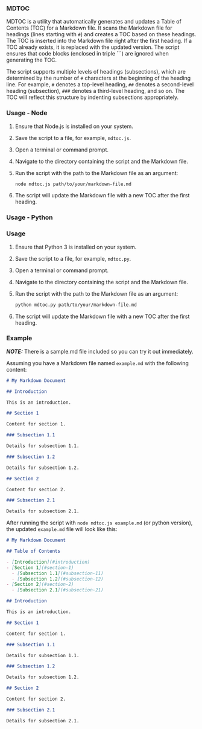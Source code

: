 ### MDTOC

MDTOC is a utility that automatically generates and updates a Table of Contents (TOC) for a Markdown file. It scans the Markdown file for headings (lines starting with `#`) and creates a TOC based on these headings. The TOC is inserted into the Markdown file right after the first heading. If a TOC already exists, it is replaced with the updated version. The script ensures that code blocks (enclosed in triple ```) are ignored when generating the TOC.

The script supports multiple levels of headings (subsections), which are determined by the number of `#` characters at the beginning of the heading line. For example, `#` denotes a top-level heading, `##` denotes a second-level heading (subsection), `###` denotes a third-level heading, and so on. The TOC will reflect this structure by indenting subsections appropriately.

### Usage - Node

1. Ensure that Node.js is installed on your system.
2. Save the script to a file, for example, `mdtoc.js`.
3. Open a terminal or command prompt.
4. Navigate to the directory containing the script and the Markdown file.
5. Run the script with the path to the Markdown file as an argument:

   ```bash
   node mdtoc.js path/to/your/markdown-file.md
   ```
6. The script will update the Markdown file with a new TOC after the first heading.

### Usage - Python

### Usage

1. Ensure that Python 3 is installed on your system.
2. Save the script to a file, for example, `mdtoc.py`.
3. Open a terminal or command prompt.
4. Navigate to the directory containing the script and the Markdown file.
5. Run the script with the path to the Markdown file as an argument:

   ```bash
   python mdtoc.py path/to/your/markdown-file.md
   ```
6. The script will update the Markdown file with a new TOC after the first heading.

### Example

***NOTE:*** There is a sample.md file included so you can try it out immediately. 

Assuming you have a Markdown file named `example.md` with the following content:

```markdown
# My Markdown Document

## Introduction

This is an introduction.

## Section 1

Content for section 1.

### Subsection 1.1

Details for subsection 1.1.

### Subsection 1.2

Details for subsection 1.2.

## Section 2

Content for section 2.

### Subsection 2.1

Details for subsection 2.1.
```

After running the script with `node mdtoc.js example.md` (or python version), the updated `example.md` file will look like this:

```markdown
# My Markdown Document

## Table of Contents

- [Introduction](#introduction)
- [Section 1](#section-1)
  - [Subsection 1.1](#subsection-11)
  - [Subsection 1.2](#subsection-12)
- [Section 2](#section-2)
  - [Subsection 2.1](#subsection-21)

## Introduction

This is an introduction.

## Section 1

Content for section 1.

### Subsection 1.1

Details for subsection 1.1.

### Subsection 1.2

Details for subsection 1.2.

## Section 2

Content for section 2.

### Subsection 2.1

Details for subsection 2.1.
```
